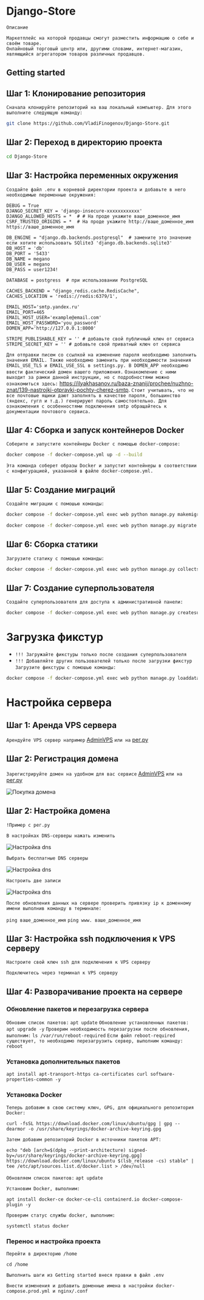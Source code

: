 # Django-Store

`Описание`
```
Маркетплейс на которой продавцы смогут разместить информацию о себе и своём товаре. 
Онлайновый торговый центр или, другими словами, интернет-магазин, являющийся агрегатором товаров различных продавцов.
```

## Getting started


## Шаг 1: Клонирование репозитория

`Сначала клонируйте репозиторий на ваш локальный компьютер. Для этого выполните следующую команду:`

```bash
git clone https://github.com/VladiFinogenov/Django-Store.git
```

## Шаг 2: Переход в директорию проекта

```bash
cd Django-Store
```

## Шаг 3: Настройка переменных окружения

`Создайте файл .env в корневой директории проекта и добавьте в него необходимые переменные окружения:`
```
DEBUG = True
DJANGO_SECRET_KEY = 'django-insecure-xxxxxxxxxxxx'
DJANGO_ALLOWED_HOSTS = *  # # На проде укажите ваше_доменное_имя
CSRF_TRUSTED_ORIGINS = *  # На проде укажите http://ваше_доменное_имя https://ваше_доменное_имя

DB_ENGINE = "django.db.backends.postgresql"  # замените это значение если хотите использовать SQlite3 'django.db.backends.sqlite3'
DB_HOST = 'db'
DB_PORT = '5433'
DB_NAME = megano
DB_USER = megano
DB_PASS = user1234!

DATABASE = postgress  # при использовании PostgreSQL

CACHES_BACKEND = "django_redis.cache.RedisCache",
CACHES_LOCATION = 'redis://redis:6379/1',

EMAIL_HOST='smtp.yandex.ru'
EMAIL_PORT=465
EMAIL_HOST_USER='example@email.com'
EMAIL_HOST_PASSWORD='you_password'
DOMEN_APP='http://127.0.0.1:8000'

STRIPE_PUBLISHABLE_KEY = '' # добавьте свой публичный ключ от сервиса
STRIPE_SECRET_KEY = '' # добавьте свой приватный ключ от сервиса
```
`Для отправки писем со ссылкой на изменение пароля необходимо заполнить значения EMAIL. Также необходимо заменить при
необходимости значения EMAIL_USE_TLS и EMAIL_USE_SSL в settings.py.
В DOMEN_APP необходимо ввести фактический домен вашего приложения.`
`Ознакомление с ними выходит за рамки данной инструкции, но с подробностями можно ознакомиться
здесь:` https://ilyakhasanov.ru/baza-znanij/prochee/nuzhno-znat/139-nastrojki-otpravki-pochty-cherez-smtp.
`Стоит учитывать, что не все почтовые ящики дают заполнять в качестве пароля, большинство (яндекс, гугл и т.д.)
генерируют пароль самостоятельно. Для ознакомления с особенностями подключения smtp обращайтесь
к документации почтового сервиса.`
## Шаг 4: Сборка и запуск контейнеров Docker

`Соберите и запустите контейнеры Docker с помощью docker-compose:`
```bash
docker compose -f docker-compose.yml up -d --build
```
`Эта команда соберет образы Docker и запустит контейнеры в соответствии с конфигурацией, указанной в файле docker-compose.yml.`

## Шаг 5: Создание миграций

`Создайте миграции с помошью команды:`
```bash
docker compose -f docker-compose.yml exec web python manage.py makemigrations --no-input
```
```bash
docker compose -f docker-compose.yml exec web python manage.py migrate --no-input
```

## Шаг 6: Сборка статики

`Загрузите статику с помошью команды:`
```bash
docker compose -f docker-compose.yml exec web python manage.py collectstatic --no-input
```

## Шаг 7: Создание суперпользователя

`Создайте суперпользователя для доступа к административной панели:`
```bash
docker compose -f docker-compose.yml exec web python manage.py createsuperuser
```

# Загрузка фикстур

* `!!! Загружайте фикстуры только после создания суперпользователя`
* `!!! Добавляйте других пользователей только после загрузки фикстур`
`Загрузите фикстуры с помошью команды:`
```bash
docker compose -f docker-compose.yml exec web python manage.py loaddata fixtures/full-data.json
```

# Настройка сервера

## Шаг 1: Аренда VPS сервера

`Арендуйте VPS сервер например` [AdminVPS](https://adminvps.ru/) `или на` [рег.ру](https://www.reg.ru/)

## Шаг 2: Регистрация домена

`Зарегистрируйте домен на удобном для вас сервисе` [AdminVPS](https://adminvps.ru/) `или на` [рег.ру](https://www.reg.ru/)

![Покупка домена](src/static/images/domain-purchase.png)

## Шаг 2: Настройка домена

`!Пример с рег.ру`

`В настройках DNS-серверы нажать изменить`

![Настройка dns](src/static/images/dns-server.png)

`Выбрать бесплатные DNS серверы`

![Настройка dns](src/static/images/dns-server2.png)

`Настроить две записи`

![Настройка dns](src/static/images/dns-server3.png)

`После обновления данных на сервере проверить привязку ip к доменному имени выполнив команду в терминале:`

`ping ваше_доменное_имя`
`ping www. ваше_доменное_имя`

## Шаг 3: Настройка ssh подключения к VPS серверу

`Настроите свой ключ ssh для подключения к VPS серверу`

`Подключитесь через терминал к VPS серверу`

## Шаг 4: Разворачивание проекта на сервере

### Обновление пакетов и перезагрузка сервера

`Обновим список пакетов:`
`apt update`
`Обновление установленных пакетов:`
`apt upgrade -y`
`Проверим необходимость перезагрузки после обновления, выполним:`
`ls /var/run/reboot-required`
`Если файл reboot-required существует, то необходимо перезагрузить сервер, выполним команду:`
`reboot`

### Установка дополнительных пакетов

`apt install apt-transport-https ca-certificates curl software-properties-common -y`

### Установка Docker

`Теперь добавим в свою систему ключ, GPG, для официального репозитория Docker:`

`curl -fsSL https://download.docker.com/linux/ubuntu/gpg | gpg --dearmor -o /usr/share/keyrings/docker-archive-keyring.gpg`


`Затем добавим репозиторий Docker в источники пакетов APT:`

`echo "deb [arch=$(dpkg --print-architecture) signed-by=/usr/share/keyrings/docker-archive-keyring.gpg] https://download.docker.com/linux/ubuntu $(lsb_release -cs) stable" | tee /etc/apt/sources.list.d/docker.list > /dev/null`

`Обновляем список пакетов:`
`apt update`

`Установим Docker, выполним:`

`apt install docker-ce docker-ce-cli containerd.io docker-compose-plugin -y`

`Проверим статус службы docker, выполним:`

`systemctl status docker`

### Перенос и настройка проекта

`Перейти в директорию /home`

`cd /home`

`Выполнить шаги из Getting started внеся правки в файл .env`

`Внести изменения и добавить доменные имена в настройки docker-compose.prod.yml и nginx/.conf`

